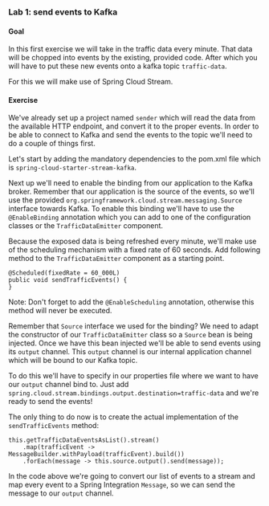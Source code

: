 ### Lab 1: send events to Kafka
#### Goal

In this first exercise we will take in the traffic data every minute.
That data will be chopped into events by the existing, provided code.
After which you will have to put these new events onto a kafka topic `traffic-data`.

For this we will make use of Spring Cloud Stream.

#### Exercise

We've already set up a project named `sender` which will read the data from the available HTTP endpoint, and convert it to the proper events.
In order to be able to connect to Kafka and send the events to the topic we'll need to do a couple of things first.

Let's start by adding the mandatory dependencies to the pom.xml file which is `spring-cloud-starter-stream-kafka`.

Next up we'll need to enable the binding from our application to the Kafka broker.
Remember that our application is the source of the events, so we'll use the provided `org.springframework.cloud.stream.messaging.Source` interface towards Kafka.
To enable this binding we'll have to use the `@EnableBinding` annotation which you can add to one of the configuration classes or the `TrafficDataEmitter` component.

Because the exposed data is being refreshed every minute, we'll make use of the scheduling mechanism with a fixed rate of 60 seconds.
Add following method to the `TrafficDataEmitter` component as a starting point.
```
@Scheduled(fixedRate = 60_000L)
public void sendTrafficEvents() {
}
```

Note: Don't forget to add the `@EnableScheduling` annotation, otherwise this method will never be executed.

Remember that `Source` interface we used for the binding?
We need to adapt the constructor of our `TrafficDataEmitter` class so a `Source` bean is being injected.
Once we have this bean injected we'll be able to send events using its `output` channel.
This `output` channel is our internal application channel which will be bound to our Kafka topic.

To do this we'll have to specify in our properties file where we want to have our `output` channel bind to.
Just add `spring.cloud.stream.bindings.output.destination=traffic-data` and we're ready to send the events!

The only thing to do now is to create the actual implementation of the `sendTrafficEvents` method:
```
this.getTrafficDataEventsAsList().stream()
    .map(trafficEvent -> MessageBuilder.withPayload(trafficEvent).build())
    .forEach(message -> this.source.output().send(message));
```
In the code above we're going to convert our list of events to a stream and map every event to a Spring Integration `Message`, so we can send the message to our `output` channel.